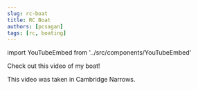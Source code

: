 ```yaml
---
slug: rc-boat
title: RC Boat
authors: [pcsagan]
tags: [rc, boating]
---
```


import YouTubeEmbed from '../src/components/YouTubeEmbed'

Check out this video of my boat!

<!-- truncate -->

This video was taken in Cambridge Narrows.

<YouTubeEmbed id='JdU4o2A3lU0' />